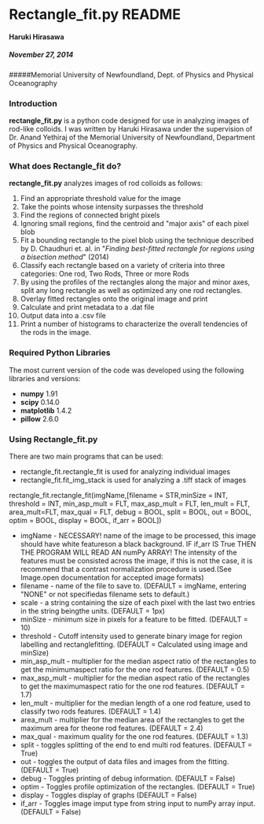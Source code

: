 # Rectangle_fit.py README
#### Haruki Hirasawa 
##### November 27, 2014
#####Memorial University of Newfoundland, Dept. of Physics and Physical Oceanography
### Introduction
**rectangle_fit.py** is a python code designed for use in analyzing images of rod-like colloids. I was written by Haruki Hirasawa under the supervision of Dr. Anand Yethiraj of the Memorial University of Newfoundland, Department of Physics and Physical Oceanography.

### What does Rectangle_fit do?
**rectangle_fit.py** analyzes images of rod colloids as follows:
1. Find an appropriate threshold value for the image
2. Take the points whose intensity surpasses the threshold
3. Find the regions of connected bright pixels
4. Ignoring small regions, find the centroid and "major axis" of each pixel blob
5. Fit a bounding rectangle to the pixel blob using the technique described by D. Chaudhuri et. al. in "_Finding best-fitted rectangle for regions using a bisection method_" (2014)
6. Classify each rectangle based on a variety of criteria into three categories: One rod, Two Rods, Three or more Rods
7. By using the profiles of the rectangles along the major and minor axes, split any long rectangle as well as optimized any one rod rectangles.
8. Overlay fitted rectangles onto the original image and print
9. Calculate and print metadata to a .dat file
10. Output data into a .csv file
11. Print a number of histograms to characterize the overall tendencies of the rods in the image.


### Required Python Libraries
The most current version of the code was developed using the following libraries and versions:

* **numpy**  1.91
* **scipy** 0.14.0
* **matplotlib** 1.4.2
* **pillow** 2.6.0

### Using Rectangle_fit.py
There are two main programs that can be used:
* rectangle_fit.rectangle_fit is used for analyzing individual images
* rectangle_fit.fit_img_stack is used for analyzing a .tiff stack of images

rectangle_fit.rectangle_fit(imgName,[filename = STR,minSize = INT, threshold = INT, min_asp_mult = FLT, max_asp_mult = FLT, len_mult = FLT, area_mult=FLT, max_qual = FLT, debug = BOOL, split = BOOL, out = BOOL, optim = BOOL, display = BOOL, if_arr = BOOL])
* imgName - NECESSARY! name of the image to be processed, this image should have white featureson a black background. IF if_arr IS True THEN THE PROGRAM WILL READ AN numPy ARRAY! The intensity of the features must be consisted across the image, if this is not the case, it is recommend that a contrast normalization procedure is used.(See Image.open documentation for accepted image formats)
*   filename - name of the file to save to. (DEFAULT = imgName, entering "NONE" or not specifiedas filename sets to default.)
*   scale - a string containing the size of each pixel with the last two entries in the string beingthe units. (DEFAULT = 1px)
*   minSize - minimum size in pixels for a feature to be fitted. (DEFAULT = 10)
*   threshold - Cutoff intensity used to generate binary image for region labelling and rectanglefitting. (DEFAULT = Calculated using image and minSize)
*   min_asp_mult - multiplier for the median aspect ratio of the rectangles to get the minimumaspect ratio for the one rod features. (DEFAULT = 0.5)
*   max_asp_mult - multiplier for the median aspect ratio of the rectangles to get the maximumaspect ratio for the one rod features. (DEFAULT = 1.7)
*   len_mult - multiplier for the median length of a one rod feature, used to classify two rods features. (DEFAULT = 1.4)
*   area_mult - multiplier for the median area of the rectangles to get the maximum area for theone rod features. (DEFAULT = 2.4)
*   max_qual - maximum quality for the one rod features. (DEFAULT = 1.3)
*   split - toggles splitting of the end to end multi rod features. (DEFAULT = True)
*   out - toggles the output of data files and images from the fitting. (DEFAULT = True)
*   debug - Toggles printing of debug information. (DEFAULT = False)
*   optim - Toggles profile optimization of the rectangles. (DEFAULT = True)
*   display - Toggles display of graphs (DEFAULT = False)
*   if_arr - Toggles image imput type from string input to numPy array input. (DEFAULT = False)
